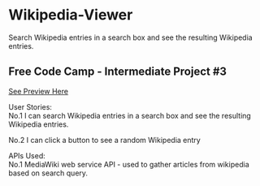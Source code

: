 # Wikipedia-Viewer
Search Wikipedia entries in a search box and see the resulting Wikipedia entries.

<h2>Free Code Camp - Intermediate Project #3</h2>

<a href="https://htmlpreview.github.io/?https://github.com/DevEMCN/Wikipedia-Viewer/blob/master/Wikipedia%20Viewer/index.html">See Preview Here</a>

User Stories: <br/>
No.1  I can search Wikipedia entries in a search box and see the resulting Wikipedia entries.

No.2 I can click a button to see a random Wikipedia entry


APIs Used: <br/>
No.1 MediaWiki web service API - used to gather articles from wikipedia based on search query.


